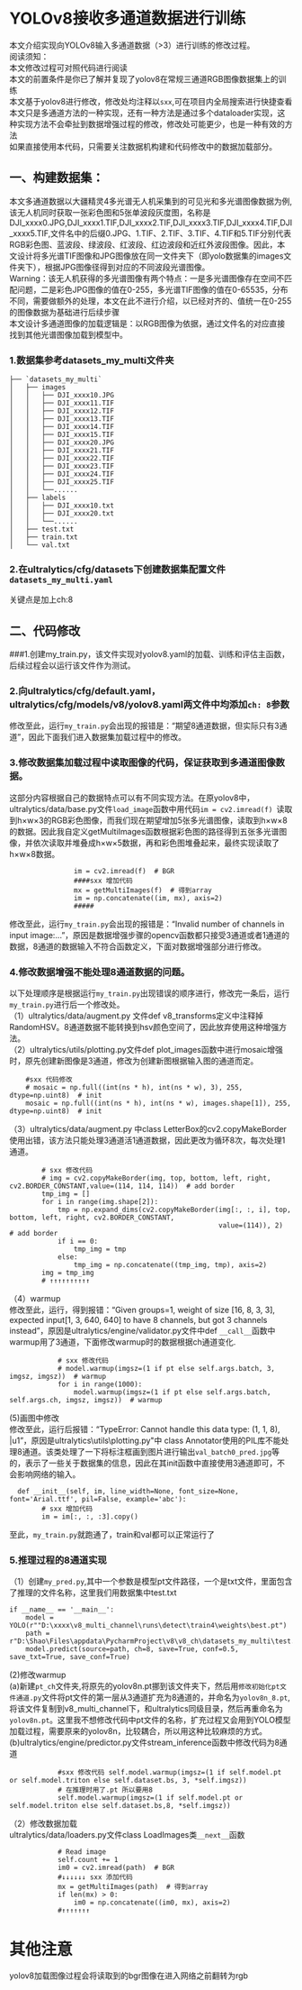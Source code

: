 # YOLOv8接收多通道数据进行训练
本文介绍实现向YOLOv8输入多通道数据（>3）进行训练的修改过程。<br>
阅读须知：<br>
本文修改过程可对照代码进行阅读<br>
本文的前置条件是你已了解并复现了yolov8在常规三通道RGB图像数据集上的训练<br>
本文基于yolov8进行修改，修改处均注释以`sxx`,可在项目内全局搜索进行快捷查看<br>
本文只是多通道方法的一种实现，还有一种方法是通过多个dataloader实现，这种实现方法不会牵扯到数据增强过程的修改，修改处可能更少，也是一种有效的方法<br>
如果直接使用本代码，只需要关注数据机构建和代码修改中的数据加载部分。

## 一、构建数据集：
本文多通道数据以大疆精灵4多光谱无人机采集到的可见光和多光谱图像数据为例,该无人机同时获取一张彩色图和5张单波段灰度图，名称是DJI_xxxx0.JPG,DJI_xxxx1.TIF,DJI_xxxx2.TIF,DJI_xxxx3.TIF,DJI_xxxx4.TIF,DJI_xxxx5.TIF,文件名中的后缀0.JPG、1.TIF、2.TIF、3.TIF、4.TIF和5.TIF分别代表RGB彩色图、蓝波段、绿波段、红波段、红边波段和近红外波段图像。因此，本文设计将多光谱TIF图像和JPG图像放在同一文件夹下（即yolo数据集的images文件夹下），根据JPG图像径得到对应的不同波段光谱图像。<br>
Warning：该无人机获得的多光谱图像有两个特点：一是多光谱图像存在空间不匹配问题，二是彩色JPG图像的值在0-255，多光谱TIF图像的值在0-65535，分布不同，需要做额外的处理，本文在此不进行介绍，以已经对齐的、值统一在0-255的图像数据为基础进行后续步骤<br>
本文设计多通道图像的加载逻辑是：以RGB图像为依据，通过文件名的对应直接找到其他光谱图像加载到模型中。<br>
### 1.数据集参考datasets_my_multi文件夹
```
├── `datasets_my_multi` 
│   ├── images
│   │   ├── DJI_xxxx10.JPG
│   │   ├── DJI_xxxx11.TIF
│   │   ├── DJI_xxxx12.TIF
│   │   ├── DJI_xxxx13.TIF
│   │   ├── DJI_xxxx14.TIF
│   │   ├── DJI_xxxx15.TIF
│   │   ├── DJI_xxxx20.JPG
│   │   ├── DJI_xxxx21.TIF
│   │   ├── DJI_xxxx22.TIF
│   │   ├── DJI_xxxx23.TIF
│   │   ├── DJI_xxxx24.TIF
│   │   ├── DJI_xxxx25.TIF
│   │   └──......
│   ├── labels
│   │   ├── DJI_xxxx10.txt
│   │   ├── DJI_xxxx20.txt
│   │   └──......
│   ├── test.txt
│   ├── train.txt
│   └── val.txt
```
### 2.在ultralytics/cfg/datasets下创建数据集配置文件`datasets_my_multi.yaml`
关键点是加上ch:8
## 二、代码修改
###1.创建my_train.py，该文件实现对yolov8.yaml的加载、训练和评估主函数，后续过程会以运行该文件作为测试。
### 2.向ultralytics/cfg/default.yaml，ultralytics/cfg/models/v8/yolov8.yaml两文件中均添加`ch: 8`参数
修改至此，运行`my_train.py`会出现的报错是：“期望8通道数据，但实际只有3通道”，因此下面我们进入数据集加载过程中的修改。
### 3.修改数据集加载过程中读取图像的代码，保证获取到多通道图像数据。
这部分内容根据自己的数据特点可以有不同实现方法。在原yolov8中，ultralytics/data/base.py文件`load_image`函数中用代码`im = cv2.imread(f) `读取到h×w×3的RGB彩色图像，而我们现在期望增加5张多光谱图像，读取到h×w×8的数据。因此我自定义getMultiImages函数根据彩色图的路径得到五张多光谱图像，并依次读取并堆叠成h×w×5数据，再和彩色图堆叠起来，最终实现读取了h×w×8数据。<br>
```
				im = cv2.imread(f)  # BGR
                ####sxx 增加代码
                mx = getMultiImages(f)  # 得到array
                im = np.concatenate((im, mx), axis=2)
                #####
```

修改至此，运行`my_train.py`会出现的报错是：“Invalid number of channels in input image:...”，原因是数据增强步骤的opencv函数都只接受3通道或者1通道的数据，8通道的数据输入不符合函数定义，下面对数据增强部分进行修改。
### 4.修改数据增强不能处理8通道数据的问题。
以下处理顺序是根据运行`my_train.py`出现错误的顺序进行，修改完一条后，运行`my_train.py`进行后一个修改处。<br>
（1）ultralytics/data/augment.py 文件def v8_transforms定义中注释掉RandomHSV。8通道数据不能转换到hsv颜色空间了，因此放弃使用这种增强方法。<br>
（2）ultralytics/utils/plotting.py文件def plot_images函数中进行mosaic增强时，原先创建新图像是3通道，修改为创建新图根据输入图的通道而定。<br>
```
    #sxx 代码修改
    # mosaic = np.full((int(ns * h), int(ns * w), 3), 255, dtype=np.uint8)  # init
    mosaic = np.full((int(ns * h), int(ns * w), images.shape[1]), 255, dtype=np.uint8)  # init
```
（3）ultralytics/data/augment.py 中class LetterBox的cv2.copyMakeBorder使用出错，该方法只能处理3通道活1通道数据，因此更改为循环8次，每次处理1通道。<br>
```
        # sxx 修改代码
        # img = cv2.copyMakeBorder(img, top, bottom, left, right, cv2.BORDER_CONSTANT,value=(114, 114, 114))  # add border
        tmp_img = []
        for i in range(img.shape[2]):
            tmp = np.expand_dims(cv2.copyMakeBorder(img[:, :, i], top, bottom, left, right, cv2.BORDER_CONSTANT,
                                                    value=(114)), 2)  # add border
            if i == 0:
                tmp_img = tmp
            else:
                tmp_img = np.concatenate((tmp_img, tmp), axis=2)
        img = tmp_img
        # ↑↑↑↑↑↑↑↑↑↑
```
（4）warmup<br>
修改至此，运行，得到报错：“Given groups=1, weight of size [16, 8, 3, 3], expected input[1, 3, 640, 640] to have 8 channels, but got 3 channels instead”，原因是ultralytics/engine/validator.py文件中def `__call__`函数中warmup用了3通道，下面修改warmup时的数据根据ch通道变化.
```
            # sxx 修改代码
            # model.warmup(imgsz=(1 if pt else self.args.batch, 3, imgsz, imgsz))  # warmup
            for i in range(1000):
                model.warmup(imgsz=(1 if pt else self.args.batch, self.args.ch, imgsz, imgsz))  # warmup
```
(5)画图中修改<br>
修改至此，运行后报错：“TypeError: Cannot handle this data type: (1, 1, 8), |u1”，原因是ultralytics\utils\plotting.py"中 class Annotator使用的PIL库不能处理8通道。该类处理了一下将标注框画到图片进行输出`val_batch0_pred.jpg`等的，表示了一些关于数据集的信息，因此在其init函数中直接使用3通道即可，不会影响网络的输入。
```
  def __init__(self, im, line_width=None, font_size=None, font='Arial.ttf', pil=False, example='abc'):
        # sxx 增加代码
        im = im[:, :, :3].copy()
```
至此，`my_train.py`就跑通了，train和val都可以正常运行了
### 5.推理过程的8通道实现<br>
（1）创建`my_pred.py`,其中一个参数是模型pt文件路径，一个是txt文件，里面包含了推理的文件名称，这里我们用数据集中test.txt
```
if __name__ == '__main__':
    model = YOLO(r""D:\xxxx\v8_multi_channel\runs\detect\train4\weights\best.pt")
    path = r"D:\Shao\Files\appdata\PycharmProject\v8\v8_ch\datasets_my_multi\test.txt"
    model.predict(source=path, ch=8, save=True, conf=0.5, save_txt=True, save_conf=True)
```
(2)修改warmup<br>
(a)新建`pt_ch`文件夹,将原先的yolov8n.pt挪到该文件夹下，然后用`修改初始化pt文件通道.py`文件将pt文件的第一层从3通道扩充为8通道的，并命名为`yolov8n_8.pt`,将该文件复制到v8_multi_channel下，和ultralytics同级目录，然后再重命名为`yolov8n.pt`。这里我不想修改代码中pt文件的名称，扩充过程又会用到YOLO模型加载过程，需要原来的yolov8n，比较耦合，所以用这种比较麻烦的方式。<br>
(b)ultralytics/engine/predictor.py文件stream_inference函数中修改代码为8通道<br>
```
            #sxx 修改代码 self.model.warmup(imgsz=(1 if self.model.pt or self.model.triton else self.dataset.bs, 3, *self.imgsz))
            # 在推理时用了.pt 所以要用8
            self.model.warmup(imgsz=(1 if self.model.pt or self.model.triton else self.dataset.bs,8, *self.imgsz))
```

（2）修改数据加载<br>
ultralytics/data/loaders.py文件class LoadImages类`__next__`函数
```
 			# Read image
            self.count += 1
            im0 = cv2.imread(path)  # BGR
            #↓↓↓↓↓↓ sxx 添加代码
            mx = getMultiImages(path)  # 得到array
            if len(mx) > 0:
                im0 = np.concatenate((im0, mx), axis=2)
            #↑↑↑↑↑↑↑
```

# 其他注意
yolov8加载图像过程会将读取到的bgr图像在进入网络之前翻转为rgb







